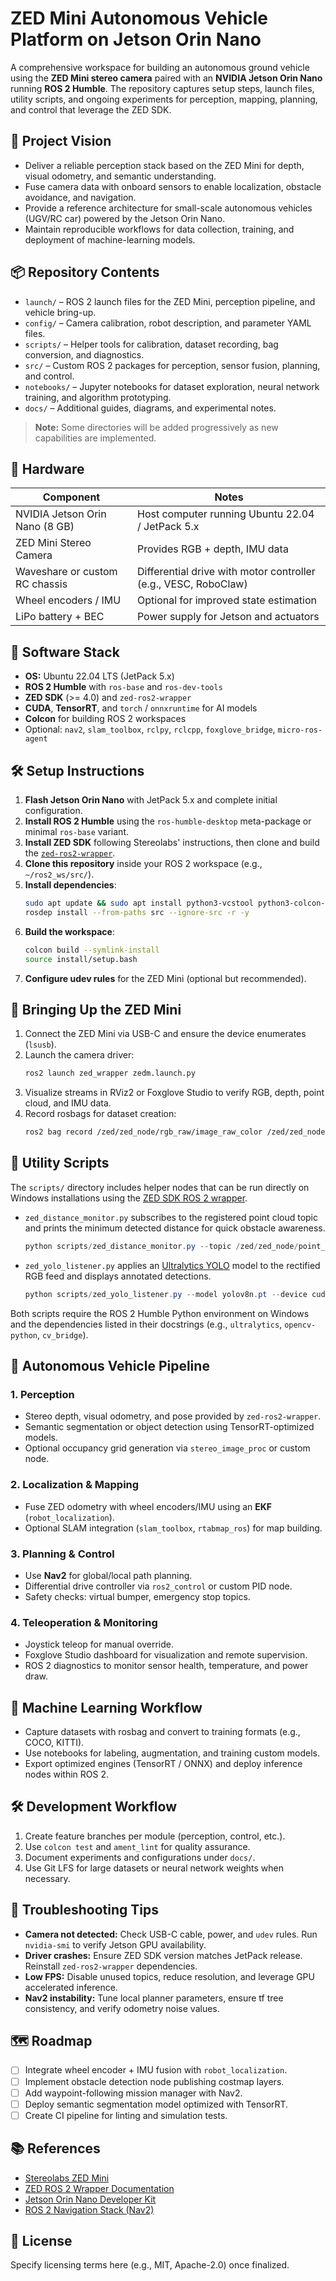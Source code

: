 # ZED Mini Autonomous Vehicle Platform on Jetson Orin Nano

A comprehensive workspace for building an autonomous ground vehicle using the **ZED Mini stereo camera** paired with an **NVIDIA Jetson Orin Nano** running **ROS 2 Humble**. The repository captures setup steps, launch files, utility scripts, and ongoing experiments for perception, mapping, planning, and control that leverage the ZED SDK.

## 🚗 Project Vision
- Deliver a reliable perception stack based on the ZED Mini for depth, visual odometry, and semantic understanding.
- Fuse camera data with onboard sensors to enable localization, obstacle avoidance, and navigation.
- Provide a reference architecture for small-scale autonomous vehicles (UGV/RC car) powered by the Jetson Orin Nano.
- Maintain reproducible workflows for data collection, training, and deployment of machine-learning models.

## 📦 Repository Contents
- `launch/` – ROS 2 launch files for the ZED Mini, perception pipeline, and vehicle bring-up.
- `config/` – Camera calibration, robot description, and parameter YAML files.
- `scripts/` – Helper tools for calibration, dataset recording, bag conversion, and diagnostics.
- `src/` – Custom ROS 2 packages for perception, sensor fusion, planning, and control.
- `notebooks/` – Jupyter notebooks for dataset exploration, neural network training, and algorithm prototyping.
- `docs/` – Additional guides, diagrams, and experimental notes.

> **Note:** Some directories will be added progressively as new capabilities are implemented.

## 🧰 Hardware
| Component | Notes |
|-----------|-------|
| NVIDIA Jetson Orin Nano (8 GB) | Host computer running Ubuntu 22.04 / JetPack 5.x |
| ZED Mini Stereo Camera | Provides RGB + depth, IMU data |
| Waveshare or custom RC chassis | Differential drive with motor controller (e.g., VESC, RoboClaw) |
| Wheel encoders / IMU | Optional for improved state estimation |
| LiPo battery + BEC | Power supply for Jetson and actuators |

## 🧪 Software Stack
- **OS:** Ubuntu 22.04 LTS (JetPack 5.x)
- **ROS 2 Humble** with `ros-base` and `ros-dev-tools`
- **ZED SDK** (>= 4.0) and `zed-ros2-wrapper`
- **CUDA**, **TensorRT**, and `torch` / `onnxruntime` for AI models
- **Colcon** for building ROS 2 workspaces
- Optional: `nav2`, `slam_toolbox`, `rclpy`, `rclcpp`, `foxglove_bridge`, `micro-ros-agent`

## 🛠️ Setup Instructions
1. **Flash Jetson Orin Nano** with JetPack 5.x and complete initial configuration.
2. **Install ROS 2 Humble** using the `ros-humble-desktop` meta-package or minimal `ros-base` variant.
3. **Install ZED SDK** following Stereolabs' instructions, then clone and build the [`zed-ros2-wrapper`](https://github.com/stereolabs/zed-ros2-wrapper).
4. **Clone this repository** inside your ROS 2 workspace (e.g., `~/ros2_ws/src/`).
5. **Install dependencies**:
   ```bash
   sudo apt update && sudo apt install python3-vcstool python3-colcon-common-extensions ros-humble-navigation2
   rosdep install --from-paths src --ignore-src -r -y
   ```
6. **Build the workspace**:
   ```bash
   colcon build --symlink-install
   source install/setup.bash
   ```
7. **Configure udev rules** for the ZED Mini (optional but recommended).

## 📡 Bringing Up the ZED Mini
1. Connect the ZED Mini via USB-C and ensure the device enumerates (`lsusb`).
2. Launch the camera driver:
   ```bash
   ros2 launch zed_wrapper zedm.launch.py
   ```
3. Visualize streams in RViz2 or Foxglove Studio to verify RGB, depth, point cloud, and IMU data.
4. Record rosbags for dataset creation:
   ```bash
   ros2 bag record /zed/zed_node/rgb_raw/image_raw_color /zed/zed_node/depth/depth_registered
   ```

## 🔧 Utility Scripts
The `scripts/` directory includes helper nodes that can be run directly on
Windows installations using the [ZED SDK ROS 2 wrapper](https://www.stereolabs.com/docs/ros2/).

- `zed_distance_monitor.py` subscribes to the registered point cloud topic and
  prints the minimum detected distance for quick obstacle awareness.
  ```powershell
  python scripts/zed_distance_monitor.py --topic /zed/zed_node/point_cloud/cloud_registered --sample-ratio 0.05
  ```
- `zed_yolo_listener.py` applies an [Ultralytics YOLO](https://docs.ultralytics.com/) model to the rectified RGB feed and
  displays annotated detections.
  ```powershell
  python scripts/zed_yolo_listener.py --model yolov8n.pt --device cuda:0
  ```

Both scripts require the ROS 2 Humble Python environment on Windows and the
dependencies listed in their docstrings (e.g., `ultralytics`, `opencv-python`,
`cv_bridge`).

## 🧭 Autonomous Vehicle Pipeline
### 1. Perception
- Stereo depth, visual odometry, and pose provided by `zed-ros2-wrapper`.
- Semantic segmentation or object detection using TensorRT-optimized models.
- Optional occupancy grid generation via `stereo_image_proc` or custom node.

### 2. Localization & Mapping
- Fuse ZED odometry with wheel encoders/IMU using an **EKF** (`robot_localization`).
- Optional SLAM integration (`slam_toolbox`, `rtabmap_ros`) for map building.

### 3. Planning & Control
- Use **Nav2** for global/local path planning.
- Differential drive controller via `ros2_control` or custom PID node.
- Safety checks: virtual bumper, emergency stop topics.

### 4. Teleoperation & Monitoring
- Joystick teleop for manual override.
- Foxglove Studio dashboard for visualization and remote supervision.
- ROS 2 diagnostics to monitor sensor health, temperature, and power draw.

## 🧬 Machine Learning Workflow
- Capture datasets with rosbag and convert to training formats (e.g., COCO, KITTI).
- Use notebooks for labeling, augmentation, and training custom models.
- Export optimized engines (TensorRT / ONNX) and deploy inference nodes within ROS 2.

## 🛠️ Development Workflow
1. Create feature branches per module (perception, control, etc.).
2. Use `colcon test` and `ament_lint` for quality assurance.
3. Document experiments and configurations under `docs/`.
4. Use Git LFS for large datasets or neural network weights when necessary.

## 🐛 Troubleshooting Tips
- **Camera not detected:** Check USB-C cable, power, and `udev` rules. Run `nvidia-smi` to verify Jetson GPU availability.
- **Driver crashes:** Ensure ZED SDK version matches JetPack release. Reinstall `zed-ros2-wrapper` dependencies.
- **Low FPS:** Disable unused topics, reduce resolution, and leverage GPU accelerated inference.
- **Nav2 instability:** Tune local planner parameters, ensure tf tree consistency, and verify odometry noise values.

## 🗺️ Roadmap
- [ ] Integrate wheel encoder + IMU fusion with `robot_localization`.
- [ ] Implement obstacle detection node publishing costmap layers.
- [ ] Add waypoint-following mission manager with Nav2.
- [ ] Deploy semantic segmentation model optimized with TensorRT.
- [ ] Create CI pipeline for linting and simulation tests.

## 📚 References
- [Stereolabs ZED Mini](https://www.stereolabs.com/zed-mini/)
- [ZED ROS 2 Wrapper Documentation](https://www.stereolabs.com/docs/ros2/)
- [Jetson Orin Nano Developer Kit](https://developer.nvidia.com/embedded/jetson-orin-nano-developer-kit)
- [ROS 2 Navigation Stack (Nav2)](https://navigation.ros.org/)

## 📄 License
Specify licensing terms here (e.g., MIT, Apache-2.0) once finalized.

